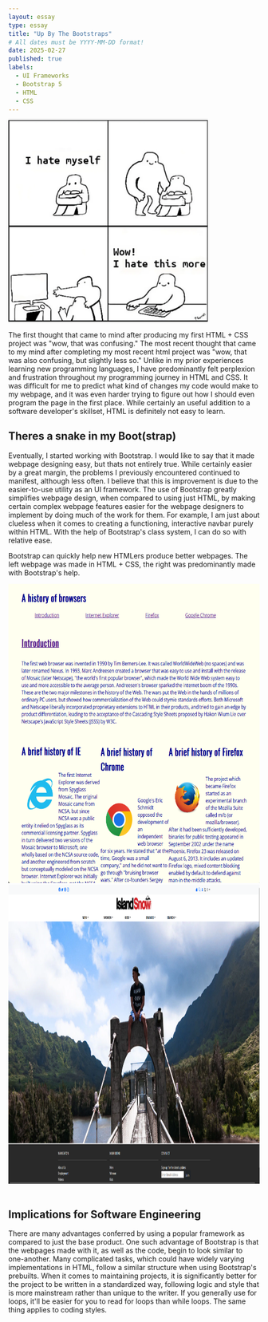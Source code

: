 ```yaml
---
layout: essay
type: essay
title: "Up By The Bootstraps"
# All dates must be YYYY-MM-DD format!
date: 2025-02-27
published: true
labels:
  - UI Frameworks
  - Bootstrap 5
  - HTML
  - CSS
---
```


<img width="400px" class="rounded float-start pe-4" src="../img/bootstraps/wow-i-hate-this-more.png">

The first thought that came to mind after producing my first HTML + CSS project was "wow, that was confusing." The most recent thought that came to my mind after completing my most recent html project was "wow, that was also confusing, but slightly less so." Unlike in my prior experiences learning new programming languages, I have predominantly felt perplexion and frustration throughout my programming journey in HTML and CSS. It was difficult for me to predict what kind of changes my code would make to my webpage, and it was even harder trying to figure out how I should even program the page in the first place. While certainly an useful addition to a software developer's skillset, HTML is definitely not easy to learn.

## Theres a snake in my Boot(strap)

Eventually, I started working with Bootstrap. I would like to say that it made webpage designing easy, but thats not entirely true. While certainly easier by a great margin, the problems I previously encountered continued to manifest, although less often. I believe that this is improvement is due to the easier-to-use utility as an UI framework. 
The use of Bootstrap greatly simplifies webpage design, when compared to using just HTML, by making certain complex webpage features easier for the webpage designers to implement by doing much of the work for them. For example, I am just about clueless when it comes to creating a functioning, interactive navbar purely within HTML. With the help of Bootstrap's class system, I can do so with relative ease. 



Bootstrap can quickly help new HTMLers produce better webpages. The left webpage was made in HTML + CSS, the right was predominantly made with Bootstrap's help.

<img height="600px" class="rounded float-start pe-4" src="../img/bootstraps/just_html.png">

<img height="600px" class="rounded float-start pe-4" src="../img/bootstraps/bootSnake.png">
  
<br>
<br>
  
## Implications for Software Engineering

There are many advantages conferred by using a popular framework as compared to just the base product. One such advantage of Bootstrap is that the webpages made with it, as well as the code, begin to look similar to one-another. Many complicated tasks, which could have widely varying implementations in HTML, follow a similar structure when using Bootstrap's prebuilts. When it comes to maintaining projects, it is significantly better for the project to be written in a standardized way, following logic and style that is more mainstream rather than unique to the writer. If you generally use for loops, it'll be easier for you to read for loops than while loops. The same thing applies to coding styles. 
